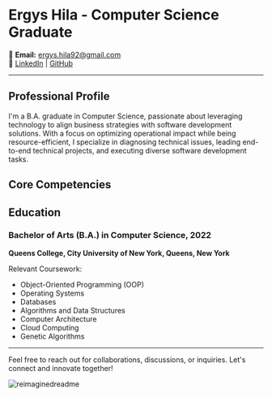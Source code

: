 # Ergys Hila - Computer Science Graduate


   
📧 **Email:** ergys.hila92@gmail.com  
🔗 [LinkedIn](<LINKEDIN_PROFILE_LINK>) | [GitHub](<GITHUB_PROFILE_LINK>)

---

## Professional Profile

I'm a  B.A. graduate in Computer Science, passionate about leveraging technology to align business strategies with software development solutions. With a focus on optimizing operational impact while being resource-efficient, I specialize in diagnosing technical issues, leading end-to-end technical projects, and executing diverse software development tasks.
## Core Competencies



## Education

### Bachelor of Arts (B.A.) in Computer Science, 2022
**Queens College, City University of New York, Queens, New York**

Relevant Coursework:
- Object-Oriented Programming (OOP)
- Operating Systems
- Databases
- Algorithms and Data Structures
- Computer Architecture
- Cloud Computing
- Genetic Algorithms

---

Feel free to reach out for collaborations, discussions, or inquiries. Let's connect and innovate together!


<img src="https://myreadme.vercel.app/api/embed/ergys25?panels=userstatistics,toplanguages,commitgraph" alt="reimaginedreadme" />

